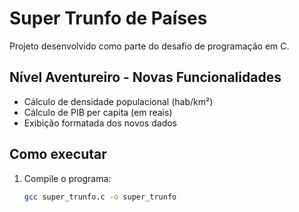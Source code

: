 # Super Trunfo de Países

Projeto desenvolvido como parte do desafio de programação em C.

## Nível Aventureiro - Novas Funcionalidades

- Cálculo de densidade populacional (hab/km²)
- Cálculo de PIB per capita (em reais)
- Exibição formatada dos novos dados

## Como executar

1. Compile o programa:
   ```bash
   gcc super_trunfo.c -o super_trunfo